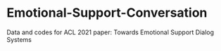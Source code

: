 # Emotional-Support-Conversation
Data and codes for ACL 2021 paper: Towards Emotional Support Dialog Systems
